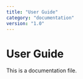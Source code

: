 ```yaml
---
title: "User Guide"
category: "documentation"
version: "1.0"
---
```


# User Guide

This is a documentation file.